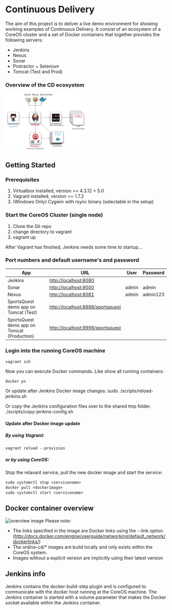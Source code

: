 # Continuous Delivery

The aim of this project is to deliver a live demo environment for showing working examples of Continuous Delivery.
It consist of an ecosystem of a CoreOS cluster and a set of Docker containers that together provides the following servers:

- Jenkins
- Nexus
- Sonar
- Protractor + Selenium
- Tomcat (Test and Prod)


### Overview of the CD ecosystem
<img src="images/cd-ecosystem-overview.png" alt="cd-ecosystem-overview" style="max-width:50%"/> 

## Getting Started

### Prerequisites
1. Virtualbox installed, version >= 4.3.12 < 5.0
1. Vagrant installed, version == 1.7.2
1. (Windows Only) Cygwin with rsync binary (selectable in the setup)

### Start the CoreOS Cluster (single node)
1. Clone the Git repo
1. change directory to vagrant
1. vagrant up

After Vagrant has finished, Jenkins needs some time to startup...

### Port numbers and default username's and password

| App | URL | User | Password |
| --- | --- | ---- | -------- |
| Jenkins | <http://localhost:8080> |      |      |
| Sonar   | <http://localhost:9000> | admin | admin |
| Nexus   | <http://localhost:8081> | admin | admin123 |
| SportsQuest demo app on Tomcat (Test) | <http://localhost:8888/sportsquest> |    |   |
| SportsQuest demo app on Tomcat (Production) | <http://localhost:9999/sportsquest> |    |    |

### Login into the running CoreOS machine
	vagrant ssh
Now you can execute Docker commands. Like show all running containers:
	
	docker ps
	
Or update after Jenkins Docker image changes:
    sudo ./scripts/reload-jenkins.sh

Or copy the Jenkins configuration files over to the shared tmp folder.
    ./scripts/copy-jenkins-config.sh

#### Update after Docker image update
##### By using Vagrant:

	vagrant reload --provision

##### or by using CoreOS:
Stop the relavant service, pull the new docker image and start the service:

	sudo systemctl stop <servicename>
	docker pull <dockerimage>
	sudo systemctl start <servicename>

## Docker container overview

![overview image](https://cdn.rawgit.com/J-Technologies/continuousdelivery/master/images/cd_docker_overview.svg)
Please note:
* The links specified in the image are Docker links using the --link option (http://docs.docker.com/engine/userguide/networking/default_network/dockerlinks/)
* The ordina-cd/* images are build locally and only exists within the CoreOS system.
* Images without a explicit version are implicitly using their latest version

## Jenkins info
Jenkins contains the docker-build-step plugin and is configured to communicate with the docker host running at the CoreOS machine. The Jenkins container is started with a volume parameter that makes the Docker socket available within the Jenkins container.
